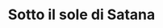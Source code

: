 ---
layout: post
title: Sotto il sole di Satana
director: Maurice Pialat
year: 1987
cover: https://images.mubicdn.net/images/film/22331/cache-33521-1663601852/image-w1280.jpg
---